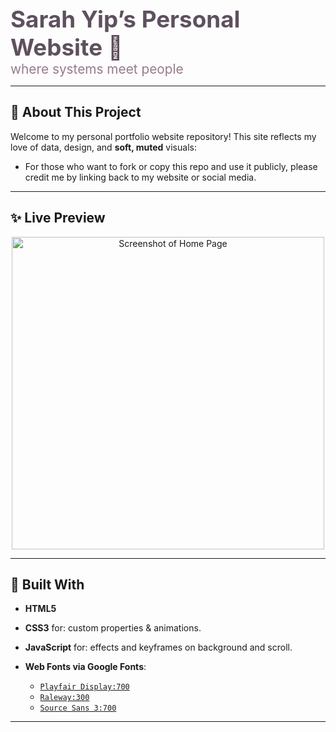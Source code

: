 <!--
  README.md
  Sarah Yip's Website Portfolio README -->
<p align="left">
  <strong><span style="font-size: 2.3rem; color: #5E505F;">Sarah Yip’s Personal Website 🌸</span></strong><br>
  <span style="font-size: 1.3rem; color: #977a8e;">where systems meet people</span>
</p>

---


## 🌸 About This Project

Welcome to my personal portfolio website repository! This site reflects my love of data, design, and **soft, muted** visuals:

- For those who want to fork or copy this repo and use it publicly, please credit me by linking back to my website or social media.


---


## ✨ Live Preview

<p align="center">
  <img width="500" alt="Screenshot of Home Page" src="https://user-images.githubusercontent.com/your-username/your-repo/raw/main/screenshots/homepage.png">
</p>


---


## 🎀 Built With

- **HTML5** 
- **CSS3** for: custom properties & animations.  
- **JavaScript** for: effects and keyframes on background and scroll.

- **Web Fonts via Google Fonts**:
  - [`Playfair Display:700`](https://fonts.googleapis.com/css2?family=Playfair+Display:wght@700)
  - [`Raleway:300`](https://fonts.googleapis.com/css2?family=Raleway:wght@300)
  - [`Source Sans 3:700`](https://fonts.googleapis.com/css2?family=Source+Sans+3:wght@700)


---
